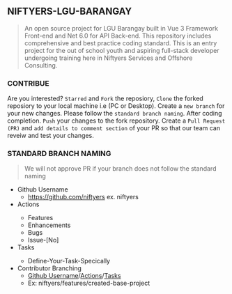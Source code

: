 ## NIFTYERS-LGU-BARANGAY

> An open source project for LGU Barangay built in Vue 3 Framework Front-end and Net 6.0 for API Back-end. This repository includes comprehensive and best practice coding standard. This is an entry project for the out of school youth and aspiring full-stack developer undergoing training here in Niftyers Services and Offshore Consulting. 

### CONTRIBUE
Are you interested? `Starred` and `Fork` the reposiory, `Clone` the forked reposiory to your local machine i.e (PC or Desktop).
Create a `new branch` for your new changes. Please follow the `standard branch naming`.
After coding completion. `Push` your changes to the fork repository.
Create a `Pull Request (PR)` and `add details to comment section` of your PR so that our team can reveiw and test your changes.

### STANDARD BRANCH NAMING
> We will not approve PR if your branch does not follow the standard naming
* <a name="Username"><a/>Github Username
  - https://github.com/niftyers ex. niftyers
* <a name="Actions"><a/>Actions
  - Features
  - Enhancements
  - Bugs
  - Issue-[No]
* <a name="Tasks"><a/>Tasks
  - Define-Your-Task-Specically
* Contributor Branching
  - [Github Username](#Username)/[Actions](#Actions)/[Tasks](#Tasks)
  - Ex: niftyers/features/created-base-project
